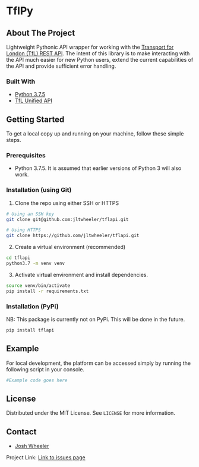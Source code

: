 # TflPy

<!-- ABOUT THE PROJECT -->

## About The Project

Lightweight Pythonic API wrapper for working with the [Transport for London
(TfL) REST API](https://api.tfl.gov.uk/). The intent of this library is to
make interacting with the API much easier for new Python users, extend the
current capabilities of the API and provide sufficient error handling.

### Built With

- [Python 3.7.5](https://www.python.org/downloads/release/python-375/)
- [TfL Unified API](https://api.tfl.gov.uk/)

<!-- GETTING STARTED -->

## Getting Started

To get a local copy up and running on your machine, follow these simple steps.

### Prerequisites

- Python 3.7.5. It is assumed that earlier versions of Python 3 will also work.

### Installation (using Git)

1. Clone the repo using either SSH or HTTPS

```sh
# Using an SSH key
git clone git@github.com:jltwheeler/tflapi.git
```

```sh
# Using HTTPS
git clone https://github.com/jltwheeler/tflapi.git
```

2. Create a virtual environment (recommended)

```sh
cd tflapi
python3.7 -m venv venv
```

3. Activate virtual environment and install dependencies.

```sh
source venv/bin/activate
pip install -r requirements.txt
```

### Installation (PyPi)

NB: This package is currently not on PyPi. This will be done in the future.

```sh
pip install tflapi
```

<!-- USAGE EXAMPLES -->

## Example

For local development, the platform can be accessed simply by running the
following script in your console.

```python
#Example code goes here
```

<!-- LICENSE -->

## License

Distributed under the MIT License. See `LICENSE` for more information.

<!-- CONTACT -->

## Contact

- [Josh Wheeler](mailto:jltwheeler@gmail.com)

Project Link: [Link to issues page](https://github.com/jltwheeler/tflapi/issues)

